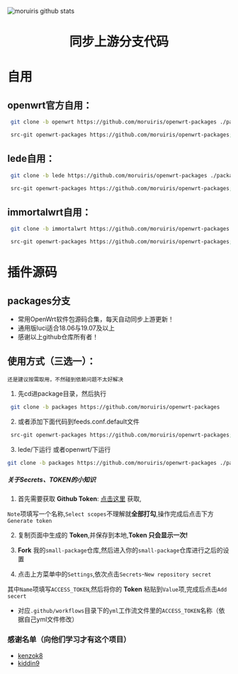 ![moruiris github stats](https://github-readme-stats.vercel.app/api?username=moruiris&show_icons=true&theme=merko)
<div align="center">
<h1 align="center">同步上游分支代码</h1>
</div>

# 自用
## openwrt官方自用：
```bash
 git clone -b openwrt https://github.com/moruiris/openwrt-packages ./package/
```
```bash
 src-git openwrt-packages https://github.com/moruiris/openwrt-packages;openwrt
```
## lede自用：
```bash
 git clone -b lede https://github.com/moruiris/openwrt-packages ./package/
```
```bash
 src-git openwrt-packages https://github.com/moruiris/openwrt-packages;lede
```
## immortalwrt自用：
```bash
 git clone -b immortalwrt https://github.com/moruiris/openwrt-packages ./package/
```
```bash
 src-git openwrt-packages https://github.com/moruiris/openwrt-packages;immortalwrt
```

# 插件源码
## packages分支
*  常用OpenWrt软件包源码合集，每天自动同步上游更新！
*  通用版luci适合18.06与19.07及以上
*  感谢以上github仓库所有者！
## 使用方式（三选一）：
`还是建议按需取用，不然碰到依赖问题不太好解决`
1. 先cd进package目录，然后执行
```bash
 git clone -b packages https://github.com/moruiris/openwrt-packages
```
2. 或者添加下面代码到feeds.conf.default文件
```bash
 src-git openwrt-packages https://github.com/moruiris/openwrt-packages;packages
```
3. lede/下运行 或者openwrt/下运行
```bash
git clone -b packages https://github.com/moruiris/openwrt-packages ./package/
```




##### 关于Secrets、TOKEN的小知识

1. 首先需要获取 **Github Token**: [点击这里](https://github.com/settings/tokens/new) 获取,

 `Note`项填写一个名称,`Select scopes`不理解就**全部打勾**,操作完成后点击下方`Generate token`

2. 复制页面中生成的 **Token**,并保存到本地,**Token 只会显示一次!**

3. **Fork** 我的`small-package`仓库,然后进入你的`small-package`仓库进行之后的设置

4. 点击上方菜单中的`Settings`,依次点击`Secrets`-`New repository secret`

其中`Name`项填写`ACCESS_TOKEN`,然后将你的 **Token** 粘贴到`Value`项,完成后点击`Add secert`

* 对应`.github/workflows`目录下的`yml`工作流文件里的`ACCESS_TOKEN`名称（依据自己yml文件修改）



### 感谢名单（向他们学习才有这个项目）
- [kenzok8](https://github.com/kenzok8/small-package)
- [kiddin9](https://github.com/kiddin9/openwrt-packages)
